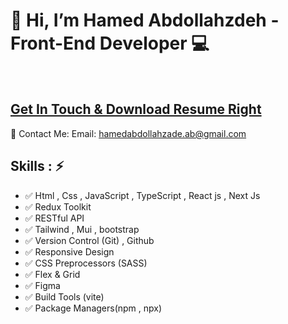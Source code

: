    <h1>👋 Hi, I’m Hamed Abdollahzdeh - Front-End Developer 💻 </h1>
    <br />
    <h2><a href="https://doc-08-a4-docstext.googleusercontent.com/export/evklq56cg25b2oq7ilgdl7p7mc/rnv0qqtqacdk4eaah1ghp929f4/1726561835000/115817093625743365861/115817093625743365861/1X1w-VLwtwcDmIQycCfp5rnGD_dMCRRePByl9VzOzGTM?format=docx&dat=AOBvIb0sKdbFiYeLXRFuY4suqmCO2jQpz1VcATWuGyhv5yGy-zKpkB00B0Pf4WwFEsy04yxam4lSw4qYjoQDWgkO1y8KnLNfQ4EkZps1MWDolWvz7XbUGGPd8m93owb8Y4ERFzS2w44QL2gPNdFW83VRfGQRUorLc_YLjSJdkkYegDMCEHlJMugTHx37UY0Lhye5Z-wTNcvfWsE0jgFifj5T7QRfKW66b5LitLCptlkWmzWK3OtQYLyhJ5M5hHSsU2NiVjN2ZKcjochjopSUxnsYfS8Kwvr_wJU0QRvXqE4vp8G_6CHGhBlbB-7R_R9_HFwnLOh-1_4HGoWnmaQnITAKcB4q2OLNQESmROINFXFPyMLt0L9Fru89wWzedR2OJ3Xpu52LwXIMPpf4PRl8Jns73wI_3sirK3MuFW4QdWY1n4S44644PUasfRW9Co42LHus0LSfqhD8MyU86-d93CgxUejwUZ_jxeSCrqY6CO5-0nc-CMd4iZrRNFodqBEm1KzrHZFsUAan7XiFOpK019SwjHu0kDp9SEX6cXV5wZku3n7tfMCfedvMMDt1HnVZhoYM4Dlf2Q3ptU7QQsu7lfUgtyzttUPTc2kFIdyzgOf3GsLwGI8sp4J0fz-4XKzWsJBRZNf2NgfUzZgAh4J-39Zwbt6SdPtNsdo1cx8j7_0gI1awvCDKmKcU0ZGSOpGBxc5M_8kKY9cFcRczYUMAvWiDCm9PddnLXhBQcl84THq49Gh4bhzFvVwiQg1QC_yA1hrfc6DXryTgK2YvPReKZnc0Le_AjM_rHkVBYDYD8ImMbdG_mw8CKmzMaWd4Vcb3wqb2-AzbVZBuXU0P6HRkAg0Hj9juljjCREvdnc_YI5JvTZw38czE3rfPrq4b4DodM9sBRVHutjNdzZrSviCTzxz9OTBUxenZ74m2RXsAR4xPjLn8Jw">
   Get In Touch & Download Resume Right
</a></h2>

📧 Contact Me:
Email: hamedabdollahzade.ab@gmail.com
<br>

<h2> Skills : ⚡ </h2>
<ul>
   <li>✅ Html , Css , JavaScript , TypeScript , React js  , Next Js </li> 
   <li>✅ Redux Toolkit </li>
   <li>✅ RESTful API</li>
   <li>✅ Tailwind , Mui , bootstrap </li>
   <li>✅ Version Control (Git) , Github</li>
   <li>✅ Responsive Design </li> 
   <li>✅ CSS Preprocessors (SASS)</li> 
   <li>✅ Flex & Grid </li>
   <li>✅ Figma </li>
   <li>✅ Build Tools (vite) </li> 
   <li>✅ Package Managers(npm , npx)</li>
</ul>
